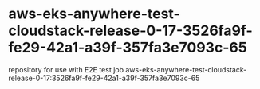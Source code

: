# aws-eks-anywhere-test-cloudstack-release-0-17-3526fa9f-fe29-42a1-a39f-357fa3e7093c-65
repository for use with E2E test job aws-eks-anywhere-test-cloudstack-release-0-17:3526fa9f-fe29-42a1-a39f-357fa3e7093c-65
